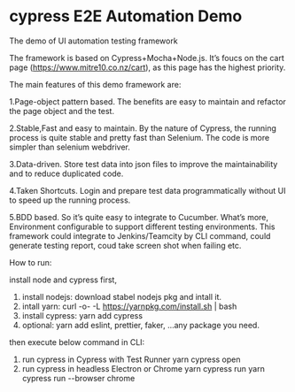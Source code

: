 # cypress E2E Automation Demo

The demo of UI automation testing framework

The framework is based on Cypress+Mocha+Node.js. It’s foucs on the cart page (https://www.mitre10.co.nz/cart), as this page has the highest priority.

The main features of this demo framework are:

1.Page-object pattern based. The benefits are easy to maintain and refactor the page object and the test.

2.Stable,Fast and easy to maintain. By the nature of Cypress, the running process is quite stable and pretty fast than Selenium. The code is more simpler than selenium webdriver.

3.Data-driven. Store test data into json files to improve the maintainability and to reduce duplicated code.

4.Taken Shortcuts. Login and prepare test data programmatically without UI to speed up the running process.

5.BDD based. So it’s quite easy to integrate to Cucumber.
What’s more, Environment configurable to support different testing environments. This framework could integrate to Jenkins/Teamcity by CLI command, could generate testing report, coud take screen shot when failing etc.

How to run:

install node and cypress first, 
1. install nodejs:    download stabel nodejs pkg and intall it.
2. intall yarn:       curl -o- -L https://yarnpkg.com/install.sh | bash
3. install cypress: yarn add cypress
4. optional: yarn add eslint, prettier, faker, ...any package you need.

then execute below command in CLI:

1. run cypress in Cypress with Test Runner
yarn cypress open
2. run cypress in headless Electron or Chrome
yarn cypress run
yarn cypress run --browser chrome

